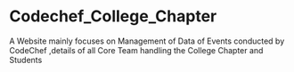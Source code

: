 # Codechef_College_Chapter

A Website mainly focuses on Management of Data of Events conducted by CodeChef ,details of all Core Team handling the College Chapter and Students 
